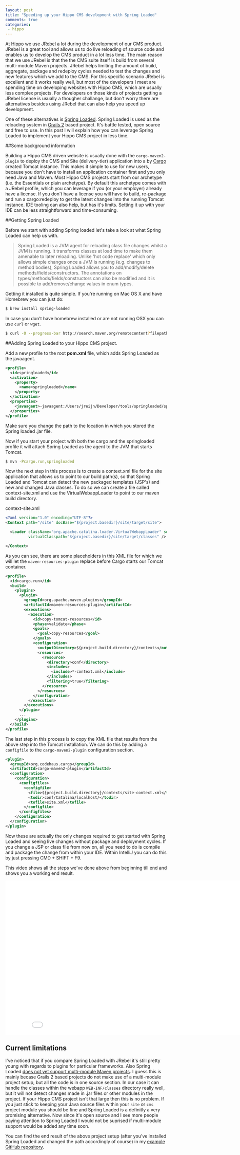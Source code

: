 ```yaml
---
layout: post
title: "Speeding up your Hippo CMS development with Spring Loaded"
comments: true
categories:
 - hippo
---
```


At [Hippo](http://www.onehippo.com) we use [JRebel](http://zeroturnaround.com/software/jrebel/) a lot during the development of our CMS product. JRebel is a great tool and allows us to do live reloading of source code and enables us to develop the CMS product in a lot less time. The main reason that we use JRebel is that the the CMS suite itself is build from several multi-module Maven projects. JRebel helps limiting the amount of build, aggregate, package and redeploy cycles needed to test the changes and new features which we add to the CMS. For this specific scenario JRebel is excellent and it works really well, but most of the developers I meet are spending time on developing websites with Hippo CMS, which are usually less complex projects. For developers on those kinds of projects getting a JRebel license is usually a thougher challange, but don't worry there are alternatives besides using JRebel that can also help you speed up development. 

One of these alternatives is [Spring Loaded](https://github.com/spring-projects/spring-loaded). Spring Loaded is used as the reloading system in [Grails 2](https://grails.org/) based project. It's battle tested, open source and free to use. In this post I will explain how you can leverage Spring Loaded to implement your Hippo CMS project in less time.

##Some background information

Building a Hippo CMS driven website is usually done with the ``cargo-maven2-plugin`` to deploy the CMS and Site (delivery-tier) application into a by [Cargo](http://cargo.codehaus.org/Home) created Tomcat instance. This makes it simple to use for new users, because you don't have to install an application container first and you only need Java and Maven. Most Hippo CMS projects start from our archetype (i.e. the Essentials or plain archetype). By default this archetype comes with a JRebel profile, which you can leverage if you (or your employer) already have a license. If you don't have a license you will have to build, re-package and run a cargo:redeploy to get the latest changes into the running Tomcat instance. IDE tooling can also help, but has it's limits. Setting it up with your IDE can be less straightforward and time-consuming. 

##Getting Spring Loaded

Before we start with adding Spring loaded let's take a look at what Spring Loaded can help us with.

> Spring Loaded is a JVM agent for reloading class file changes whilst a JVM is running. It transforms classes at load time to make them amenable to later reloading. Unlike 'hot code replace' which only allows simple changes once a JVM is running (e.g. changes to method bodies), Spring Loaded allows you to add/modify/delete methods/fields/constructors. The annotations on types/methods/fields/constructors can also be modified and it is possible to add/remove/change values in enum types.

Getting it installed is quite simple. If you're running on Mac OS X and have Homebrew you can just do:

``` bash
$ brew install spring-loaded
```
In case you don't have homebrew installed or are not running OSX you can use ``curl`` or ``wget``.

``` bash
$ curl -O --progress-bar http://search.maven.org/remotecontent?filepath=org/springframework/springloaded/1.2.0.RELEASE/springloaded-1.2.0.RELEASE.jar
```

##Adding Spring Loaded to your Hippo CMS project.

Add a new profile to the root **pom.xml** file, which adds Spring Loaded as the javaagent.

``` xml
<profile>
  <id>springloaded</id>
  <activation>
    <property>
      <name>springloaded</name>
    </property>
  </activation>
  <properties>
    <javaagent>-javaagent:/Users/jreijn/Developer/tools/springloaded/springloaded-1.2.0.RELEASE.jar</javaagent>
  </properties>
</profile>
```

Make sure you change the path to the location in which you stored the Spring loaded .jar file.

Now if you start your project with both the cargo and the springloaded profile it will attach Spring Loaded as the agent to the JVM that starts Tomcat.

``` bash
$ mvn -Pcargo.run,springloaded
```

Now the next step in this process is to create a context.xml file for the site application that allows us to point to our build path(s), so that Spring Loaded and Tomcat can detect the new packaged templates (JSP's) and new and changed Java classes. To do so we can create a file called context-site.xml and use the VirtualWebappLoader to point to our maven build directory.

context-site.xml

``` xml
<?xml version="1.0" encoding="UTF-8"?>
<Context path="/site" docBase="${project.basedir}/site/target/site">

  <Loader className="org.apache.catalina.loader.VirtualWebappLoader" searchVirtualFirst="true"
          virtualClasspath="${project.basedir}/site/target/classes" />

</Context>
```

As you can see, there are some placeholders in this XML file for which we will let the ``maven-resources-plugin`` replace before Cargo starts our Tomcat container.

``` xml
<profile>
  <id>cargo.run</id>
  <build>
    <plugins>
      <plugin>
        <groupId>org.apache.maven.plugins</groupId>
        <artifactId>maven-resources-plugin</artifactId>
        <executions>
          <execution>
            <id>copy-tomcat-resources</id>
            <phase>validate</phase>
            <goals>
              <goal>copy-resources</goal>
            </goals>
            <configuration>
              <outputDirectory>${project.build.directory}/contexts</outputDirectory>
              <resources>
                <resource>
                  <directory>conf</directory>
                  <includes>
                    <include>*-context.xml</include>
                  </includes>
                  <filtering>true</filtering>
                </resource>
              </resources>
            </configuration>
          </execution>
        </executions>
      </plugin>
      ...
    </plugins>
  </build>
</profile>
```

The last step in this process is to copy the XML file that results from the above step into the Tomcat installation. We can do this by adding a ``configfile`` to the ``cargo-maven2-plugin`` configuration section.

``` xml
<plugin>
  <groupId>org.codehaus.cargo</groupId>
  <artifactId>cargo-maven2-plugin</artifactId>
  <configuration>
    <configuration>
      <configfiles>
        <configfile>
          <file>${project.build.directory}/contexts/site-context.xml</file>
          <todir>conf/Catalina/localhost/</todir>
          <tofile>site.xml</tofile>
        </configfile>
      </configfiles>
    </configuration>
  </configuration>
</plugin>
```

Now these are actually the only changes required to get started with Spring Loaded and seeing live changes without package and deployment cycles. If you change a JSP or class file from now on, all you need to do is compile and package the change from within your IDE. Within IntelliJ you can do this by just pressing CMD + SHIFT + F9.

This video shows all the steps we've done above from beginning till end and shows you a working end result.

<iframe width="853" height="480" src="//www.youtube.com/embed/VBwxFzbjdKo" frameborder="0" allowfullscreen></iframe>

## Current limitations

I've noticed that if you compare Spring Loaded with JRebel it's still pretty young with regards to plugins for particular frameworks. Also Spring Loaded [does not yet support multi-module Maven projects](https://github.com/spring-projects/spring-loaded/issues/70). I guess this is mainly becase Grails 2 based projects do not make use of a multi-module project setup, but all the code is in one source section. In our case it can handle the classes within the webapp ``WEB-INF/classes`` directory really well, but it will not detect changes made in .jar files or other modules in the project. If your Hippo CMS project isn't that large then this is no problem. If you just stick to keeping your Java source files within your ``site`` or ``cms`` project module you should be fine and Spring Loaded is a definitly a very promising alternative. Now since it's open source and I see more people paying attention to Spring Loaded I would not be suprised if multi-module support would be added any time soon.

You can find the end result of the above project setup (after you've installed Spring Loaded and changed the path accordingly of course) in my [example GitHub repository](https://github.com/jreijn/hippocms-spring-loaded).